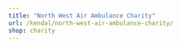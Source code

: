 ```yaml
---
title: "North West Air Ambulance Charity"
url: /kendal/north-west-air-ambulance-charity/
shop: charity
---
```

